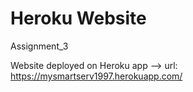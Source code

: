 # Heroku Website
Assignment_3

Website deployed on Heroku app --> url: https://mysmartserv1997.herokuapp.com/
